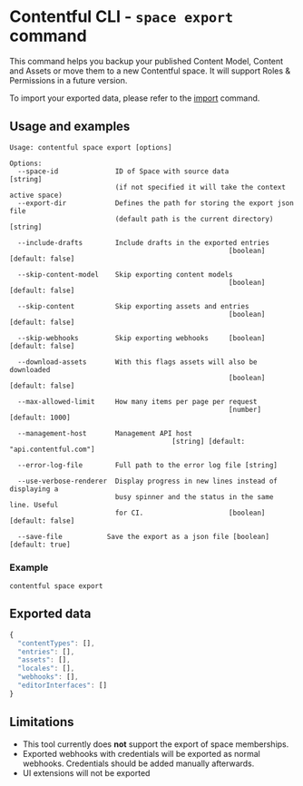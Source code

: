 # Contentful CLI - `space export` command

This command helps you backup your published Content Model, Content and Assets or move them to a new Contentful space. It will support Roles & Permissions in a future version.

To import your exported data, please refer to the [import](../import) command.

## Usage and examples

```
Usage: contentful space export [options]

Options:
  --space-id              ID of Space with source data                  [string]
                          (if not specified it will take the context active space)
  --export-dir            Defines the path for storing the export json file
                          (default path is the current directory)       [string]

  --include-drafts        Include drafts in the exported entries
                                                      [boolean] [default: false]

  --skip-content-model    Skip exporting content models
                                                      [boolean] [default: false]

  --skip-content          Skip exporting assets and entries
                                                      [boolean] [default: false]

  --skip-webhooks         Skip exporting webhooks     [boolean] [default: false]

  --download-assets       With this flags assets will also be downloaded
                                                      [boolean] [default: false]

  --max-allowed-limit     How many items per page per request
                                                      [number] [default: 1000]

  --management-host       Management API host
                                        [string] [default: "api.contentful.com"]

  --error-log-file        Full path to the error log file [string]

  --use-verbose-renderer  Display progress in new lines instead of displaying a
                          busy spinner and the status in the same line. Useful
                          for CI.                     [boolean] [default: false]

  --save-file           Save the export as a json file [boolean] [default: true]

```

### Example

```shell
contentful space export
```

## Exported data

```js
{
  "contentTypes": [],
  "entries": [],
  "assets": [],
  "locales": [],
  "webhooks": [],
  "editorInterfaces": []
}
```

## Limitations

- This tool currently does **not** support the export of space memberships.
- Exported webhooks with credentials will be exported as normal webhooks. Credentials should be added manually afterwards.
- UI extensions will not be exported 
